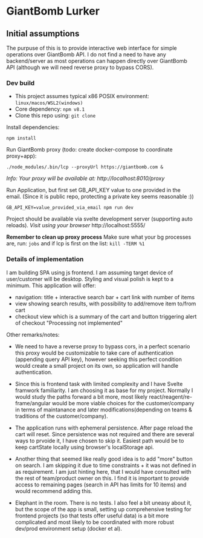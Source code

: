 # GiantBomb Lurker

## Initial assumptions

The purpuse of this is to provide interactive web interface for simple operations over GiantBomb API.
I do not find a need to have any backend/server as most operations can happen directly over GiantBomb API (although we will need reverse proxy to bypass CORS).

### Dev build
- This project assumes typical x86 POSIX environment: `linux/macos/WSL2(windows)`
- Core dependency: `npm v8.1`
- Clone this repo using: `git clone`

Install dependencies:
```
npm install
```
Run GiantBomb proxy (todo: create docker-compose to coordinate proxy+app):
```
./node_modules/.bin/lcp --proxyUrl https://giantbomb.com &
```
*Info: Your proxy will be available at: http://localhost:8010/proxy*


Run Application, but first set GB_API_KEY value to one provided in the email. (Since it is public repo, protecting a private key seems reasonable :))
```
GB_API_KEY=value_provided_via_email npm run dev
```

Project should be available via svelte development server (supporting auto reloads).
*Visit using your browser* http://localhost:5555/

**Remember to clean up proxy process**
Make sure what your bg processes are, run: `jobs` and if lcp is first on the list: `kill -TERM %1`


### Details of implementation

I am building SPA using js frontend. I am assuming target device of user/customer will be desktop. 
Styling and visual polish is kept to a minimum. This application will offer:
  - navigation: title + interactive search bar + cart link with number of items
  - view showing search results, with possibility to add/remove item to/from cart 
  - checkout view which is a summary of the cart and button triggering alert of checkout "Processing not implemented"

Other remarks/notes:

- We need to have a reverse proxy to bypass cors, in a perfect scenario this proxy would be customizable to take care of authentication (appending query API key), however seeking this perfect condition would create a small project on its own, so application will handle authentication.

- Since this is frontend task with limited complexity and I have Svelte framwork familiarity. I am choosing it as base for my project. Normally I would study the paths forward a bit more, most likely react/reagent/re-frame/angular would be more viable choices for the customer/company in terms of maintanance and later modifications(depending on teams & traditions of the customer/company).

- The application runs with ephemeral persistence. After page reload the cart will reset. Since persistence was not required and there are several ways to prvoide it, I have chosen to skip it. Easiest path would be to keep cartState locally using browser's localStorage api.

- Another thing that seemed like really good idea is to add "more" button on search. I am skipping it due to time constraints + it was not defined in as requirement. I am just hinting here, that I would have consulted with the rest of team/product owner on this. I find it is important to provide access to remaining pages (search in API has limits for 10 items) and would recommend adding this.

- Elephant in the room. There is no tests. I also feel a bit uneasy about it, but the scope of the app is small, setting up comprehensive testing for frontend projects (so that tests offer useful data) is a bit more complicated and most likely to be coordinated with more robust dev/prod environment setup (docker et al).